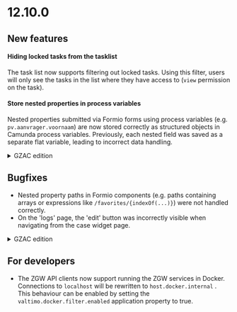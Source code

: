 # 12.10.0

## New features

#### Hiding locked tasks from the tasklist

The task list now supports filtering out locked tasks. Using this filter, users will only see the tasks in the list where they have access to (`view` permission on the task).

#### Store nested properties in process variables

Nested properties submitted via Formio forms using process variables (e.g. `pv.aanvrager.voornaam`) are now stored correctly as structured objects in Camunda process variables. Previously, each nested field was saved as a separate flat variable, leading to incorrect data handling.

<details>

<summary>GZAC edition</summary>

#### Change metadata for Documenten API documents with status 'definitive'

Documenten API documents can now be changed. When documents have status 'definitive', a new version of the document is created for metadata changes. The content of the document can't be changed.

Editing document metadata is only allowed when the user has the correct permissions. More information can be found [here](broken-reference).

#### Retrieve Eigenschappen via Catalogi API plugin

The Catalogi API plugin has been extended to retrieve Eigenschappen (definition) based on the name. These Eigenschappen can now be stored as process variables and can be used to create a new Zaakeigenschap without differences between OTAP-environments.

</details>

## Bugfixes

* Nested property paths in Formio components (e.g. paths containing arrays or expressions like `/favorites/{indexOf(...)}`) were not handled correctly.
* On the 'logs' page, the 'edit' button was incorrectly visible when navigating from the case widget page.

<details>

<summary>GZAC edition</summary>

* Upload Documenten API documents in parts now uses the correct lock property
* Documenten API file upload components now work correctly when used in a Form.io editgrid.

</details>

## For developers

* The ZGW API clients now support running the ZGW services in Docker. Connections to `localhost` will be rewritten to `host.docker.internal` . This behaviour can be enabled by setting the `valtimo.docker.filter.enabled`  application property to true.

